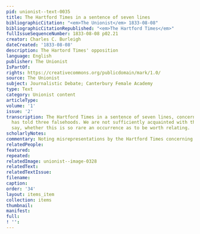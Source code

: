 ```yaml
---
pid: unionist--text-0035
title: The Hartford Times in a sentence of seven lines
bibliographicCitation: "<em>The Unionist</em> 1833-08-08"
bibliographicCitationRepublished: "<em>The Hartford Times</em>"
fullIssueSequenceNumber: 1833-08-08 p02.21
creator: Charles C. Burleigh
dateCreated: '1833-08-08'
description: The Hartord Times' opposition
language: English
publisher: The Unionist
IsPartOf: 
rights: https://creativecommons.org/publicdomain/mark/1.0/
source: The Unionist
subject: Journalistic Debate; Canterbury Female Academy
type: Text
category: Unionist content
articleType: 
volume: '1'
issue: '2'
transcription: The Hartford Times in a sentence of seven lines, concerning this paper,
  has told three falsehoods. We are not sufficiently acquainted with that paper to
  say, whether this is so rare an occurrence as to be worth relating.
scholarlyNotes: 
commentary: Noting misrepresentations by the Hartford Times concerning The Unionist.
relatedPeople: 
featured: 
repeated: 
relatedImage: unionist--image-0328
relatedText: 
relatedTextIssue: 
filename: 
caption: 
order: '34'
layout: items_item
collection: items
thumbnail: 
manifest: 
full: 
! '': 
---
```

